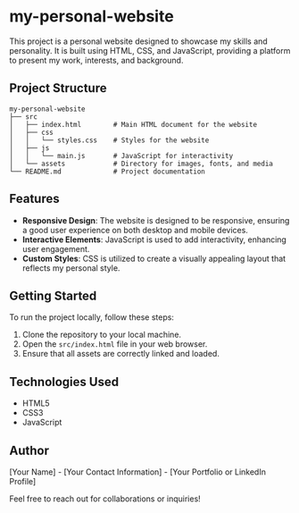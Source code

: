 # my-personal-website

This project is a personal website designed to showcase my skills and personality. It is built using HTML, CSS, and JavaScript, providing a platform to present my work, interests, and background.

## Project Structure

```
my-personal-website
├── src
│   ├── index.html        # Main HTML document for the website
│   ├── css
│   │   └── styles.css    # Styles for the website
│   ├── js
│   │   └── main.js       # JavaScript for interactivity
│   └── assets            # Directory for images, fonts, and media
└── README.md             # Project documentation
```

## Features

- **Responsive Design**: The website is designed to be responsive, ensuring a good user experience on both desktop and mobile devices.
- **Interactive Elements**: JavaScript is used to add interactivity, enhancing user engagement.
- **Custom Styles**: CSS is utilized to create a visually appealing layout that reflects my personal style.

## Getting Started

To run the project locally, follow these steps:

1. Clone the repository to your local machine.
2. Open the `src/index.html` file in your web browser.
3. Ensure that all assets are correctly linked and loaded.

## Technologies Used

- HTML5
- CSS3
- JavaScript

## Author

[Your Name] - [Your Contact Information] - [Your Portfolio or LinkedIn Profile] 

Feel free to reach out for collaborations or inquiries!